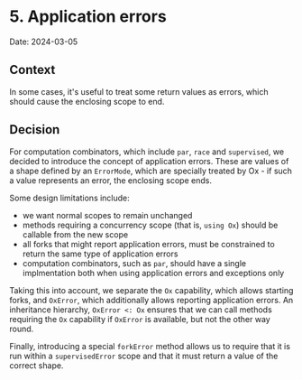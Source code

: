 # 5. Application errors

Date: 2024-03-05

## Context

In some cases, it's useful to treat some return values as errors, which should cause the enclosing scope to end.

## Decision

For computation combinators, which include `par`, `race` and `supervised`, we decided to introduce the concept of
application errors. These are values of a shape defined by an `ErrorMode`, which are specially treated by Ox - if
such a value represents an error, the enclosing scope ends.

Some design limitations include:

* we want normal scopes to remain unchanged
* methods requiring a concurrency scope (that is, `using Ox`) should be callable from the new scope
* all forks that might report application errors, must be constrained to return the same type of application errors
* computation combinators, such as `par`, should have a single implmentation both when using application errors and
  exceptions only

Taking this into account, we separate the `Ox` capability, which allows starting forks, and `OxError`, which 
additionally allows reporting application errors. An inheritance hierarchy, `OxError <: Ox` ensures that we can call
methods requiring the `Ox` capability if `OxError` is available, but not the other way round.

Finally, introducing a special `forkError` method allows us to require that it is run within a `supervisedError` scope
and that it must return a value of the correct shape.

